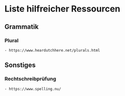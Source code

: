 # Liste hilfreicher Ressourcen

## Grammatik
  ### Plural
    - https://www.heardutchhere.net/plurals.html
## Sonstiges
  ### Rechtschreibprüfung
    - https://www.spelling.nu/
